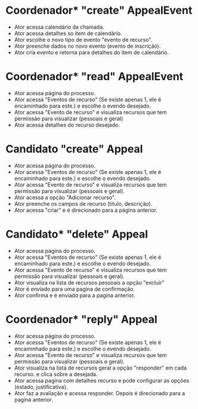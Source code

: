 <!-- @format -->

# Coordenador\* "create" AppealEvent

- Ator acessa calendário da chamada.
- Ator acessa detalhes so item de calendário.
- Ator escolhe o novo tipo de evento "evento de recurso".
- Ator preenche dados no novo evento (evento de inscrição).
- Ator cria evento e retorna para detalhes do item de calendário.

# Coordenador\* "read" AppealEvent

- Ator acessa página do processo.
- Ator acessa "Eventos de recurso" (Se existe apenas 1, ele é encaminhado para este.) e escolhe o evendo desejado.
- Ator acessa "Evento de recurso" e visualiza recursos que tem permissão para visualizar (pessoais e geral)
- Ator acessa detalhes do recurso desejado.

# Candidato "create" Appeal

- Ator acessa página do processo.
- Ator acessa "Eventos de recurso" (Se existe apenas 1, ele é encaminhado para este.) e escolhe o evendo desejado.
- Ator acessa "Evento de recurso" e visualiza recursos que tem permissão para visualizar (pessoais e geral).
- Ator acessa a opção "Adicionar recurso".
- Ator preenche os campos de recurso (titulo, descrição).
- Ator acessa "criar" e é direcionado para a página anterior.

# Candidato\* "delete" Appeal

- Ator acessa página do processo.
- Ator acessa "Eventos de recurso" (Se existe apenas 1, ele é encaminhado para este.) e escolhe o evendo desejado.
- Ator acessa "Evento de recurso" e visualiza recursos que tem permissão para visualizar (pessoais e geral).
- Ator visualiza na lista de recursos pessoais a opção "excluir"
- Ator é enviado para uma pagina de confirmação.
- Ator confirma e é enviado para a pagina anterior.

# Coordenador\* "reply" Appeal

- Ator acessa página do processo.
- Ator acessa "Eventos de recurso" (Se existe apenas 1, ele é encaminhado para este.) e escolhe o evendo desejado.
- Ator acessa "Evento de recurso" e visualiza recursos que tem permissão para visualizar (pessoais e geral).
- Ator visualiza na lista de recursos geral a opção "responder" em cada recurso. e clica sobre a desejada.
- Ator acessa pagina com detalhes recurso e pode configurar as opções (estado, justificativa).
- Ator faz a avaliação e acessa responder. Depois é direcionado para a pagina anterior.
